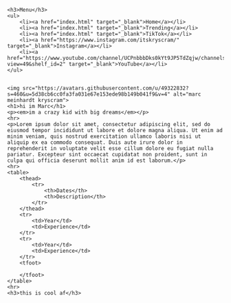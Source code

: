 <!DOCTYPE html>

<head>
    <meta charset="utf-8">
    <title>Marc Meinhardt</title>
</head>

<html>

<body>

    <h3>Menu</h3>
    <ul>
        <li><a href="index.html" target="_blank">Home</a></li>
        <li><a href="index.html" target="_blank">Trending</a></li>
        <li><a href="index.html" target="_blank">TikTok</a></li>
        <li><a href="https://www.instagram.com/itskryscram/" target="_blank">Instagram</a></li>
        <li><a href="https://www.youtube.com/channel/UCPnbbbDks0kYt9JP5TdZqjw/channels?view=49&shelf_id=2" target="_blank">YouTube</a></li>
    </ul>


    <img src="https://avatars.githubusercontent.com/u/49322832?s=460&u=5d38cb6cc0fa3fa031e67e153ede98b149b041f9&v=4" alt="marc meinhardt kryscram">
    <h1>hi im Marc</h1>
    <p><em>im a crazy kid with big dreams</em></p>
    <hr>
    <p>Lorem ipsum dolor sit amet, consectetur adipiscing elit, sed do eiusmod tempor incididunt ut labore et dolore magna aliqua. Ut enim ad minim veniam, quis nostrud exercitation ullamco laboris nisi ut aliquip ex ea commodo consequat. Duis aute irure dolor in reprehenderit in voluptate velit esse cillum dolore eu fugiat nulla pariatur. Excepteur sint occaecat cupidatat non proident, sunt in culpa qui officia deserunt mollit anim id est laborum.</p>
    <hr>
    <table>
        <thead>
            <tr>
                <th>Dates</th>
                <th>Description</th>
            </tr>
        </thead>
        <tr>
            <td>Year</td>
            <td>Experience</td>
        </tr>
        <tr>
            <td>Year</td>
            <td>Experience</td>
        </tr>
        <tfoot>

        </tfoot>
    </table>
    <hr>
    <h3>this is cool af</h3>

</body>

</html>
